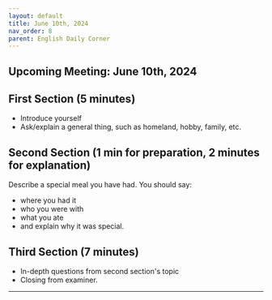 ```yaml
---
layout: default
title: June 10th, 2024
nav_order: 8
parent: English Daily Corner
---
```


## Upcoming Meeting: **June 10th, 2024**

## First Section (5 minutes)
- Introduce yourself
- Ask/explain a general thing, such as homeland, hobby, family, etc.

## Second Section (1 min for preparation, 2 minutes for explanation)
Describe a special meal you have had. You should say:
- where you had it
- who you were with
- what you ate
- and explain why it was special.

## Third Section (7 minutes)
- In-depth questions from second section's topic
- Closing from examiner.

----

